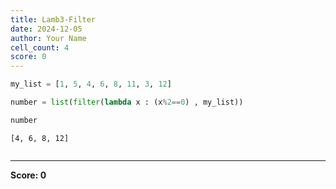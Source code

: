 ```yaml
---
title: Lamb3-Filter
date: 2024-12-05
author: Your Name
cell_count: 4
score: 0
---
```


```python
my_list = [1, 5, 4, 6, 8, 11, 3, 12]
```


```python
number = list(filter(lambda x : (x%2==0) , my_list))
```


```python
number
```




    [4, 6, 8, 12]




```python

```


---
**Score: 0**

